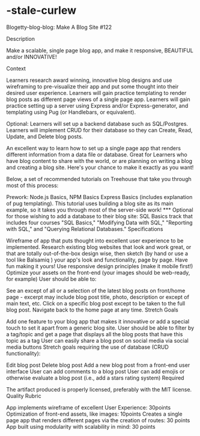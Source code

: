 # -stale-curlew
Blogetty-blog-blog: Make A Blog Site #122


Description

Make a scalable, single page blog app, and make it responsive, BEAUTIFUL and/or INNOVATIVE!

Context

Learners research award winning, innovative blog designs and use wireframing to pre-visualize their app and put some thought into their desired user experience. Learners will gain practice templating to render blog posts as different page views of a single page app. Learners will gain practice setting up a server using Express and/or Express-generator, and templating using Pug (or Handlebars, or equivalent).

Optional: Learners will set up a backend database such as SQL/Postgres. Learners will implement CRUD for their database so they can Create, Read, Update, and Delete blog posts.

An excellent way to learn how to set up a single page app that renders different information from a data file or database. Great for Learners who have blog content to share with the world, or are planning on writing a blog and creating a blog site. Here's your chance to make it exactly as you want!

Below, a set of recommended tutorials on Treehouse that take you through most of this process:

Prework: Node.js Basics, NPM Basics
Express Basics (includes explanation of pug templating). This tutorial uses building a blog site as its main example, so it takes you through most of the server-side work! ***
Optional for those wishing to add a database to their blog site: SQL Basics track that includes four courses "SQL Basics," "Modifying Data with SQL," "Reporting with SQL," and "Querying Relational Databases."
Specifications

 Wireframe of app that puts thought into excellent user experience to be implemented. Research existing blog websites that look and work great, or that are totally out-of-the-box design wise, then sketch (by hand or use a tool like Balsamiq ) your app's look and functionality, page by page. Have fun making it yours!
 Use responsive design principles (make it mobile first!)
 Optimize your assets on the front-end (your images should be web-ready, for example)
User should be able to:

 See an except of all or a selection of the latest blog posts on front/home page - excerpt may include blog post title, photo, description or except of main text, etc.
 Click on a specific blog post except to be taken to the full blog post.
 Navigate back to the home page at any time.
Stretch Goals

 Add one feature to your blog app that makes it innovative or add a special touch to set it apart from a generic blog site.
 User should be able to filter by a tag/topic and get a page that displays all the blog posts that have this topic as a tag
 User can easily share a blog post on social media via social media buttons
Stretch goals requiring the use of database (CRUD functionality):

 Edit blog post
 Delete blog post
 Add a new blog post from a front-end user interface
 User can add comments to a blog post
 User can add emojis or otherwise evaluate a blog post (i.e., add a stars rating system)
Required

 The artifact produced is properly licensed, preferably with the MIT license.
Quality Rubric

App implements wireframe of excellent User Experience: 30points
Optimization of front-end assets, like images: 10points
Creates a single page app that renders different pages via the creation of routes: 30 points
App built using modularity with scalability in mind: 30 points
